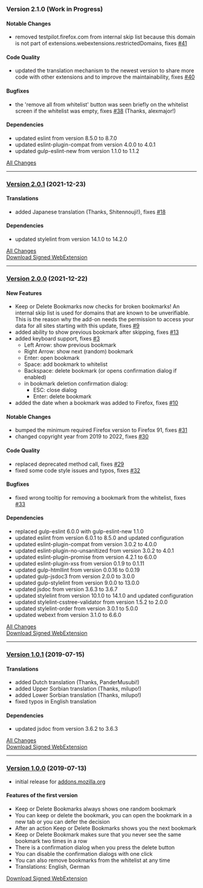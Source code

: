 ### Version 2.1.0 (Work in Progress)

#### Notable Changes

- removed testpilot.firefox.com from internal skip list because this domain is not part of
  extensions.webextensions.restrictedDomains, fixes [#41](https://github.com/cadeyrn/keep-or-delete-bookmarks/issues/41)

#### Code Quality

- updated the translation mechanism to the newest version to share more code with other extensions and to improve the
  maintainability, fixes [#40](https://github.com/cadeyrn/keep-or-delete-bookmarks/issues/40)

#### Bugfixes

- the 'remove all from whitelist' button was seen briefly on the whitelist screen if the whitelist was empty,
  fixes [#38](https://github.com/cadeyrn/keep-or-delete-bookmarks/issues/38) (Thanks, alexmajor!)

#### Dependencies

- updated eslint from version 8.5.0 to 8.7.0
- updated eslint-plugin-compat from version 4.0.0 to 4.0.1
- updated gulp-eslint-new from version 1.1.0 to 1.1.2

[All Changes](https://github.com/cadeyrn/keep-or-delete-bookmarks/compare/v2.0.1...master)

---

### [Version 2.0.1](https://github.com/cadeyrn/keep-or-delete-bookmarks/releases/tag/v2.0.1) (2021-12-23)

#### Translations

- added Japanese translation (Thanks, Shitennouji!), fixes
  [#18](https://github.com/cadeyrn/keep-or-delete-bookmarks/issues/18)

#### Dependencies

- updated stylelint from version 14.1.0 to 14.2.0

[All Changes](https://github.com/cadeyrn/keep-or-delete-bookmarks/compare/v2.0.0...v2.0.1)<br />
[Download Signed WebExtension](https://addons.mozilla.org/en-US/firefox/addon/keep-or-delete-bookmarks/versions/?page=1#version-2.0.1)

---

### [Version 2.0.0](https://github.com/cadeyrn/keep-or-delete-bookmarks/releases/tag/v2.0.0) (2021-12-22)

#### New Features

- Keep or Delete Bookmarks now checks for broken bookmarks! An internal skip list is used for domains that are known
  to be unverifiable. This is the reason why the add-on needs the permission to access your data for all sites starting
  with this update, fixes [#9](https://github.com/cadeyrn/keep-or-delete-bookmarks/issues/9)
- added ability to show previous bookmark after skipping, fixes
  [#13](https://github.com/cadeyrn/keep-or-delete-bookmarks/issues/13)
- added keyboard support, fixes [#3](https://github.com/cadeyrn/keep-or-delete-bookmarks/issues/3)
    - Left Arrow: show previous bookmark
    - Right Arrow: show next (random) bookmark
    - Enter: open bookmark
    - Space: add bookmark to whitelist
    - Backspace: delete bookmark (or opens confirmation dialog if enabled)
    - in bookmark deletion confirmation dialog:
        - ESC: close dialog
        - Enter: delete bookmark
- added the date when a bookmark was added to Firefox, fixes
  [#10](https://github.com/cadeyrn/keep-or-delete-bookmarks/issues/10)

#### Notable Changes

- bumped the minimum required Firefox version to Firefox 91, fixes
  [#31](https://github.com/cadeyrn/keep-or-delete-bookmarks/issues/31)
- changed copyright year from 2019 to 2022, fixes [#30](https://github.com/cadeyrn/keep-or-delete-bookmarks/issues/30)

#### Code Quality

- replaced deprecated method call, fixes [#29](https://github.com/cadeyrn/keep-or-delete-bookmarks/issues/29)
- fixed some code style issues and typos, fixes [#32](https://github.com/cadeyrn/keep-or-delete-bookmarks/issues/32)

#### Bugfixes

- fixed wrong tooltip for removing a bookmark from the whitelist, fixes
  [#33](https://github.com/cadeyrn/keep-or-delete-bookmarks/issues/33)

#### Dependencies

- replaced gulp-eslint 6.0.0 with gulp-eslint-new 1.1.0
- updated eslint from version 6.0.1 to 8.5.0 and updated configuration
- updated eslint-plugin-compat from version 3.0.2 to 4.0.0
- updated eslint-plugin-no-unsanitized from version 3.0.2 to 4.0.1
- updated eslint-plugin-promise from version 4.2.1 to 6.0.0
- updated eslint-plugin-xss from version 0.1.9 to 0.1.11
- updated gulp-htmllint from version 0.0.16 to 0.0.19
- updated gulp-jsdoc3 from version 2.0.0 to 3.0.0
- updated gulp-stylelint from version 9.0.0 to 13.0.0
- updated jsdoc from version 3.6.3 to 3.6.7
- updated stylelint from version 10.1.0 to 14.1.0 and updated configuration
- updated stylelint-csstree-validator from version 1.5.2 to 2.0.0
- updated stylelint-order from version 3.0.1 to 5.0.0
- updated webext from version 3.1.0 to 6.6.0

[All Changes](https://github.com/cadeyrn/keep-or-delete-bookmarks/compare/v1.0.1...v2.0.0)<br />
[Download Signed WebExtension](https://addons.mozilla.org/en-US/firefox/addon/keep-or-delete-bookmarks/versions/?page=1#version-2.0.0)

---

### [Version 1.0.1](https://github.com/cadeyrn/keep-or-delete-bookmarks/releases/tag/v1.0.1) (2019-07-15)

#### Translations

- added Dutch translation (Thanks, PanderMusubi!)
- added Upper Sorbian translation (Thanks, milupo!)
- added Lower Sorbian translation (Thanks, milupo!)
- fixed typos in English translation

#### Dependencies

- updated jsdoc from version 3.6.2 to 3.6.3

[All Changes](https://github.com/cadeyrn/keep-or-delete-bookmarks/compare/v1.0.0...v1.0.1)<br />
[Download Signed WebExtension](https://addons.mozilla.org/en-US/firefox/addon/keep-or-delete-bookmarks/versions/?page=1#version-1.0.1)

---

### [Version 1.0.0](https://github.com/cadeyrn/keep-or-delete-bookmarks/releases/tag/v1.0.0) (2019-07-13)

- initial release for [addons.mozilla.org](https://addons.mozilla.org/en-US/firefox/addon/keep-or-delete-bookmarks/)

#### Features of the first version

- Keep or Delete Bookmarks always shows one random bookmark
- You can keep or delete the bookmark, you can open the bookmark in a new tab or you can defer the decision
- After an action Keep or Delete Bookmarks shows you the next bookmark
- Keep or Delete Bookmark makes sure that you never see the same bookmark two times in a row
- There is a confirmation dialog when you press the delete button
- You can disable the confirmation dialogs with one click
- You can also remove bookmarks from the whitelist at any time
- Translations: English, German

[Download Signed WebExtension](https://addons.mozilla.org/en-US/firefox/addon/keep-or-delete-bookmarks/versions/?page=1#version-1.0.0)
